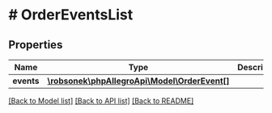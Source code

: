 # # OrderEventsList

## Properties

Name | Type | Description | Notes
------------ | ------------- | ------------- | -------------
**events** | [**\robsonek\phpAllegroApi\Model\OrderEvent[]**](OrderEvent.md) |  |

[[Back to Model list]](../../README.md#models) [[Back to API list]](../../README.md#endpoints) [[Back to README]](../../README.md)
